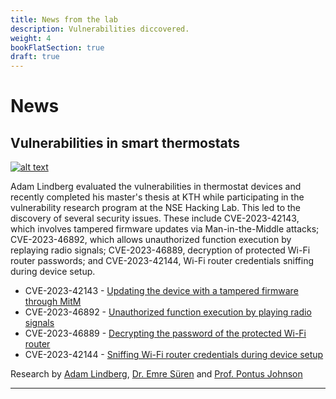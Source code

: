 ```yaml
---
title: News from the lab
description: Vulnerabilities diccovered.
weight: 4
bookFlatSection: true
draft: true
---
```


# News

## Vulnerabilities in smart thermostats

[![alt text](https://img.youtube.com/vi/v_RtmPuvdug/0.jpg)](https://youtu.be/v_RtmPuvdug)

Adam Lindberg evaluated the vulnerabilities in thermostat devices and recently completed his master's thesis at KTH while participating in the vulnerability research program at the NSE Hacking Lab. This led to the discovery of several security issues. These include CVE-2023-42143, which involves tampered firmware updates via Man-in-the-Middle attacks; CVE-2023-46892, which allows unauthorized function execution by replaying radio signals; CVE-2023-46889, decryption of protected Wi-Fi router passwords; and CVE-2023-42144, Wi-Fi router credentials sniffing during device setup.

- CVE-2023-42143 - [Updating the device with a tampered firmware through MitM](https://www.cve.org/CVERecord?id=CVE-2023-42143)
- CVE-2023-46892 - [Unauthorized function execution by playing radio signals](https://www.cve.org/CVERecord?id=CVE-2023-46892)
- CVE-2023-46889 - [Decrypting the password of the protected Wi-Fi router](https://www.cve.org/CVERecord?id=CVE-2023-46889)
- CVE-2023-42144 - [Sniffing Wi-Fi router credentials during device setup](https://www.cve.org/CVERecord?id=CVE-2023-42144)

Research by [Adam Lindberg](https://se.linkedin.com/in/adam-lindberg-aa87521bb), [Dr. Emre Süren](https://www.kth.se/profile/emsuren) and [Prof. Pontus Johnson](https://www.kth.se/profile/pontusj)

---


